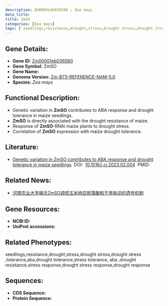 ```yaml
---
description: Zm00001eb036560 ; Zea mays
meta_title:
title: ZmSO
categories: [Zea mays]
tags: [ seedlings,resistance,drought,stress,drought stress,drought stress ,tolerance,aba,drought tolerance,stress tolerance, aba ,drought resistance,stress response,drought stress response,drought response ]
---
```


## Gene Details:
- **Gene ID:**	[Zm00001eb036560]()
- **Gene Symbol:** ZmSO
- **Gene Name:** 
- **Genome Version:** [Zm-B73-REFERENCE-NAM-5.0]()
- **Species:** *Zea mays*

## Functional Description:
   - Genetic variation in **ZmSO** contributes to ABA response and drought tolerance in maize seedlings.
   - **ZmSO** is directly associated with the drought resistance of maize.
   - Response of **ZmSO**-RNAi maize plants to drought stress.
   - Correlation of **ZmSO** expression with maize drought tolerance.

## Literature:
   - [Genetic variation in ZmSO contributes to ABA response and drought tolerance in maize seedlings](https://www.sciencedirect.com/science/article/pii/S2214514123000156)&nbsp;&nbsp;DOI:&nbsp;&nbsp;[10.1016/j.cj.2023.02.004](https://www.sciencedirect.com/science/article/pii/S2214514123000156)&nbsp;&nbsp;PMID:&nbsp;&nbsp;[](https://pubmed.ncbi.nlm.nih.gov//)

## Related News:
   - [河南农业大学揭示ZmSO调控玉米响应脱落酸和干旱胁迫的遗传机制](https://mp.weixin.qq.com/s?__biz=MzIyOTY2NDYyNQ==&mid=2247567871&idx=4&sn=827393e91f874fbce1b152a75966c389&chksm=7451eafb2ec4fd13ac72fa8b3b67cbc606ccf72a08244a7bf5dac750b15d4066b0a9069ca56f&scene=27#wechat_redirect)

## Gene Resources:
- **NCBI ID:** [](https://www.ncbi.nlm.nih.gov/gene/?term=)
- **UniProt accessions:** [](https://www.uniprot.org/uniprotkb//entry)

## Related Phenotypes:
seedlings,resistance,drought,stress,drought stress,drought stress ,tolerance,aba,drought tolerance,stress tolerance, aba ,drought resistance,stress response,drought stress response,drought response

## Sequences:
- **CDS Sequence:**
- **Protein Sequence:**
